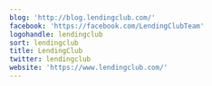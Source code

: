 ```yaml
---
blog: 'http://blog.lendingclub.com/'
facebook: 'https://facebook.com/LendingClubTeam'
logohandle: lendingclub
sort: lendingclub
title: LendingClub
twitter: lendingclub
website: 'https://www.lendingclub.com/'
---
```

